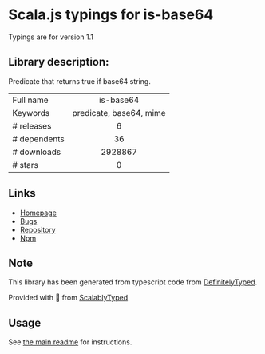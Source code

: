 
# Scala.js typings for is-base64

Typings are for version 1.1

## Library description:
Predicate that returns true if base64 string.

|                    |                 |
| ------------------ | :-------------: |
| Full name          | is-base64 |
| Keywords           | predicate, base64, mime |
| # releases         | 6 |
| # dependents       | 36 |
| # downloads        | 2928867 |
| # stars            | 0 |

## Links
- [Homepage](https://github.com/miguelmota/is-base64)
- [Bugs](https://github.com/miguelmota/is-base64/issues)
- [Repository](https://github.com/miguelmota/is-base64)
- [Npm](https://www.npmjs.com/package/is-base64)
    


## Note
This library has been generated from typescript code from [DefinitelyTyped](https://definitelytyped.org).

Provided with :purple_heart: from [ScalablyTyped](https://github.com/oyvindberg/ScalablyTyped)

## Usage
See [the main readme](../../readme.md) for instructions.


